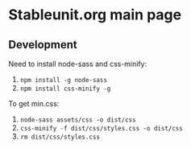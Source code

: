 # Stableunit.org main page

## Development

Need to install node-sass and css-minify:
1. ```npm install -g node-sass```
3. ```npm install css-minify -g```
   
To get min.css:
1. ```node-sass assets/css -o dist/css```
2. ```css-minify -f dist/css/styles.css -o dist/css```
3. ```rm dist/css/styles.css```